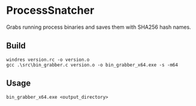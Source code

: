 # ProcessSnatcher
Grabs running process binaries and saves them with SHA256 hash names.
 
## Build
```
windres version.rc -o version.o
gcc .\src\bin_grabber.c version.o -o bin_grabber_x64.exe -s -m64
```

## Usage
```
bin_grabber_x64.exe <output_directory>
```